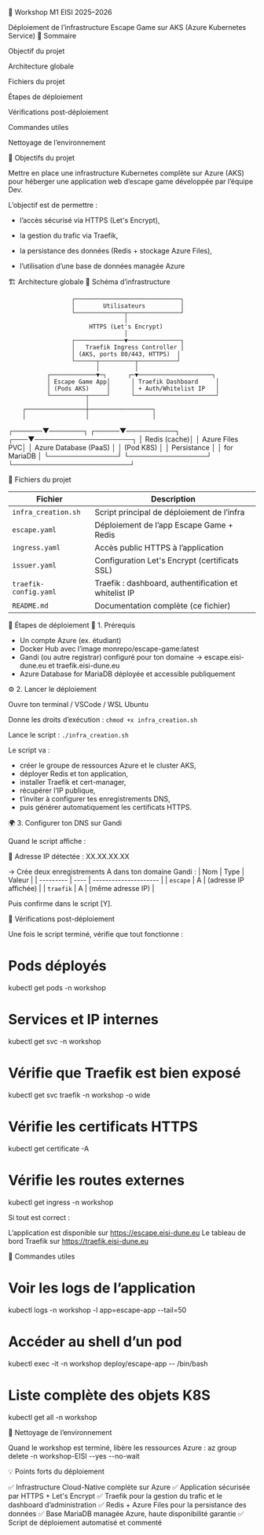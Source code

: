 🧩 Workshop M1 EISI 2025–2026

Déploiement de l’infrastructure Escape Game sur AKS (Azure Kubernetes Service)
📘 Sommaire

Objectif du projet

Architecture globale

Fichiers du projet

Étapes de déploiement

Vérifications post-déploiement

Commandes utiles

Nettoyage de l’environnement

🎯 Objectifs du projet

Mettre en place une infrastructure Kubernetes complète sur Azure (AKS) pour héberger une application web d’escape game développée par l’équipe Dev.

L’objectif est de permettre :

* l’accès sécurisé via HTTPS (Let's Encrypt),

* la gestion du trafic via Traefik,

* la persistance des données (Redis + stockage Azure Files),

* l’utilisation d’une base de données managée Azure

🏗️ Architecture globale
🔹 Schéma d’infrastructure


                      ┌──────────────────────────────┐
                      │        Utilisateurs          │
                      └──────────────┬───────────────┘
                                     │
                           HTTPS (Let's Encrypt)
                                     │
                      ┌──────────────▼───────────────┐
                      │   Traefik Ingress Controller │
                      │ (AKS, ports 80/443, HTTPS)  │
                      └──────┬──────────┬───────────┘
                             │          │
               ┌─────────────▼─┐      ┌─▼─────────────────────┐
               │ Escape Game App│      │ Traefik Dashboard     │
               │ (Pods AKS)     │      │ + Auth/Whitelist IP   │
               └──────────┬─────┘      └───────────────────────┘
                          │
        ┌─────────────────┼──────────────────┐
        │                 │                  │
 ┌──────▼───────┐   ┌─────▼──────────┐   ┌───▼────────────────────┐
 │ Redis (cache)│   │ Azure Files PVC│   │ Azure Database (PaaS)  │
 │ (Pod K8S)    │   │ Persistance     │   │ for MariaDB            │
 └──────────────┘   └────────────────┘   └────────────────────────┘

📂 Fichiers du projet

| Fichier               | Description                                           |
| --------------------- | ----------------------------------------------------- |
| `infra_creation.sh`   | Script principal de déploiement de l’infra            |
| `escape.yaml`         | Déploiement de l’app Escape Game + Redis              |
| `ingress.yaml`        | Accès public HTTPS à l’application                    |
| `issuer.yaml`         | Configuration Let's Encrypt (certificats SSL)         |
| `traefik-config.yaml` | Traefik : dashboard, authentification et whitelist IP |
| `README.md`           | Documentation complète (ce fichier)                   |

🚀 Étapes de déploiement
🔧 1. Prérequis

* Un compte Azure (ex. étudiant)
* Docker Hub avec l’image monrepo/escape-game:latest
* Gandi (ou autre registrar) configuré pour ton domaine
→ escape.eisi-dune.eu et traefik.eisi-dune.eu
* Azure Database for MariaDB déployée et accessible publiquement

⚙️ 2. Lancer le déploiement

Ouvre ton terminal / VSCode / WSL Ubuntu

Donne les droits d’exécution :
```chmod +x infra_creation.sh```

Lance le script :
```./infra_creation.sh```

Le script va :

* créer le groupe de ressources Azure et le cluster AKS,
* déployer Redis et ton application,
* installer Traefik et cert-manager,
* récupérer l’IP publique,
* t’inviter à configurer tes enregistrements DNS,
* puis générer automatiquement les certificats HTTPS.

🌍 3. Configurer ton DNS sur Gandi

Quand le script affiche :

📡 Adresse IP détectée : XX.XX.XX.XX


→ Crée deux enregistrements A dans ton domaine Gandi :
| Nom       | Type | Valeur                |
| --------- | ---- | --------------------- |
| `escape`  | A    | (adresse IP affichée) |
| `traefik` | A    | (même adresse IP)     |

Puis confirme dans le script [Y].

🧪 Vérifications post-déploiement

Une fois le script terminé, vérifie que tout fonctionne :
# Pods déployés
kubectl get pods -n workshop

# Services et IP internes
kubectl get svc -n workshop

# Vérifie que Traefik est bien exposé
kubectl get svc traefik -n workshop -o wide

# Vérifie les certificats HTTPS
kubectl get certificate -A

# Vérifie les routes externes
kubectl get ingress -n workshop

Si tout est correct :

L’application est disponible sur https://escape.eisi-dune.eu
Le tableau de bord Traefik sur https://traefik.eisi-dune.eu

🧰 Commandes utiles
# Voir les logs de l’application
kubectl logs -n workshop -l app=escape-app --tail=50

# Accéder au shell d’un pod
kubectl exec -it -n workshop deploy/escape-app -- /bin/bash

# Liste complète des objets K8S
kubectl get all -n workshop

🧹 Nettoyage de l’environnement

Quand le workshop est terminé, libère les ressources Azure :
az group delete -n workshop-EISI --yes --no-wait

💡 Points forts du déploiement

✅ Infrastructure Cloud-Native complète sur Azure
✅ Application sécurisée par HTTPS + Let's Encrypt
✅ Traefik pour la gestion du trafic et le dashboard d’administration
✅ Redis + Azure Files pour la persistance des données
✅ Base MariaDB managée Azure, haute disponibilité garantie
✅ Script de déploiement automatisé et commenté
